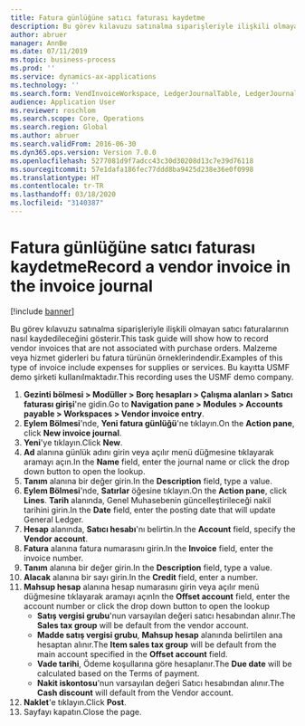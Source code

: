 ```yaml
---
title: Fatura günlüğüne satıcı faturası kaydetme
description: Bu görev kılavuzu satınalma siparişleriyle ilişkili olmayan satıcı faturalarının nasıl kaydedileceğini gösterir.
author: abruer
manager: AnnBe
ms.date: 07/11/2019
ms.topic: business-process
ms.prod: ''
ms.service: dynamics-ax-applications
ms.technology: ''
ms.search.form: VendInvoiceWorkspace, LedgerJournalTable, LedgerJournalTransVendInvoice
audience: Application User
ms.reviewer: roschlom
ms.search.scope: Core, Operations
ms.search.region: Global
ms.author: abruer
ms.search.validFrom: 2016-06-30
ms.dyn365.ops.version: Version 7.0.0
ms.openlocfilehash: 5277081d9f7adcc43c30d30208d13c7e39d76118
ms.sourcegitcommit: 57e1dafa186fec77ddd8ba9425d238e36e0f0998
ms.translationtype: HT
ms.contentlocale: tr-TR
ms.lasthandoff: 03/18/2020
ms.locfileid: "3140387"
---
```

# <a name="record-a-vendor-invoice-in-the-invoice-journal"></a><span data-ttu-id="bd7b2-103">Fatura günlüğüne satıcı faturası kaydetme</span><span class="sxs-lookup"><span data-stu-id="bd7b2-103">Record a vendor invoice in the invoice journal</span></span>

[!include [banner](../../includes/banner.md)]

<span data-ttu-id="bd7b2-104">Bu görev kılavuzu satınalma siparişleriyle ilişkili olmayan satıcı faturalarının nasıl kaydedileceğini gösterir.</span><span class="sxs-lookup"><span data-stu-id="bd7b2-104">This task guide will show how to record vendor invoices that are not associated with purchase orders.</span></span> <span data-ttu-id="bd7b2-105">Malzeme veya hizmet giderleri bu fatura türünün örneklerindendir.</span><span class="sxs-lookup"><span data-stu-id="bd7b2-105">Examples of this type of invoice include expenses for supplies or services.</span></span>  <span data-ttu-id="bd7b2-106">Bu kayıtta USMF demo şirketi kullanılmaktadır.</span><span class="sxs-lookup"><span data-stu-id="bd7b2-106">This recording uses the USMF demo company.</span></span>

1. <span data-ttu-id="bd7b2-107">**Gezinti bölmesi > Modüller > Borç hesapları > Çalışma alanları > Satıcı faturası girişi**'ne gidin.</span><span class="sxs-lookup"><span data-stu-id="bd7b2-107">Go to **Navigation pane > Modules > Accounts payable > Workspaces > Vendor invoice entry**.</span></span>
2. <span data-ttu-id="bd7b2-108">**Eylem Bölmesi**'nde, **Yeni fatura günlüğü**'ne tıklayın.</span><span class="sxs-lookup"><span data-stu-id="bd7b2-108">On the **Action pane**, click **New invoice journal**.</span></span>
3. <span data-ttu-id="bd7b2-109">**Yeni**'ye tıklayın.</span><span class="sxs-lookup"><span data-stu-id="bd7b2-109">Click **New**.</span></span>
4. <span data-ttu-id="bd7b2-110">**Ad** alanına günlük adını girin veya açılır menü düğmesine tıklayarak aramayı açın.</span><span class="sxs-lookup"><span data-stu-id="bd7b2-110">In the **Name** field, enter the journal name or click the drop down button to open the lookup.</span></span>
5. <span data-ttu-id="bd7b2-111">**Tanım** alanına bir değer girin.</span><span class="sxs-lookup"><span data-stu-id="bd7b2-111">In the **Description** field, type a value.</span></span>
6. <span data-ttu-id="bd7b2-112">**Eylem Bölmesi**'nde, **Satırlar** öğesine tıklayın.</span><span class="sxs-lookup"><span data-stu-id="bd7b2-112">On the **Action pane**, click **Lines**.</span></span> <span data-ttu-id="bd7b2-113">**Tarih** alanında, Genel Muhasebenin güncelleştirileceği nakil tarihini girin.</span><span class="sxs-lookup"><span data-stu-id="bd7b2-113">In the **Date** field, enter the posting date that will update General Ledger.</span></span>  
7. <span data-ttu-id="bd7b2-114">**Hesap** alanında, **Satıcı hesabı**'nı belirtin.</span><span class="sxs-lookup"><span data-stu-id="bd7b2-114">In the **Account** field, specify the **Vendor account**.</span></span>
8. <span data-ttu-id="bd7b2-115">**Fatura** alanına fatura numarasını girin.</span><span class="sxs-lookup"><span data-stu-id="bd7b2-115">In the **Invoice** field, enter the invoice number.</span></span>
9. <span data-ttu-id="bd7b2-116">**Tanım** alanına bir değer girin.</span><span class="sxs-lookup"><span data-stu-id="bd7b2-116">In the **Description** field, type a value.</span></span>
10. <span data-ttu-id="bd7b2-117">**Alacak** alanına bir sayı girin.</span><span class="sxs-lookup"><span data-stu-id="bd7b2-117">In the **Credit** field, enter a number.</span></span>
11. <span data-ttu-id="bd7b2-118">**Mahsup hesap** alanına hesap numarasını girin veya açılır menü düğmesine tıklayarak aramayı açın</span><span class="sxs-lookup"><span data-stu-id="bd7b2-118">In the **Offset account** field, enter the account number or click the drop down button to open the lookup</span></span>
    * <span data-ttu-id="bd7b2-119">**Satış vergisi grubu**'nun varsayılan değeri satıcı hesabından alınır.</span><span class="sxs-lookup"><span data-stu-id="bd7b2-119">The **Sales tax group** will be default from the vendor account.</span></span>  
    * <span data-ttu-id="bd7b2-120">**Madde satış vergisi grubu**, **Mahsup hesap** alanında belirtilen ana hesaptan alınır.</span><span class="sxs-lookup"><span data-stu-id="bd7b2-120">The **Item sales tax group** will be default from the main account specified in the **Offset account** field.</span></span>  
    * <span data-ttu-id="bd7b2-121">**Vade tarihi**, Ödeme koşullarına göre hesaplanır.</span><span class="sxs-lookup"><span data-stu-id="bd7b2-121">The **Due date** will be calculated based on the Terms of payment.</span></span>  
    * <span data-ttu-id="bd7b2-122">**Nakit iskontosu**'nun varsayılan değeri Satıcı hesabından alınır.</span><span class="sxs-lookup"><span data-stu-id="bd7b2-122">The **Cash discount** will default from the Vendor account.</span></span>  
12. <span data-ttu-id="bd7b2-123">**Naklet**'e tıklayın.</span><span class="sxs-lookup"><span data-stu-id="bd7b2-123">Click **Post**.</span></span>
13. <span data-ttu-id="bd7b2-124">Sayfayı kapatın.</span><span class="sxs-lookup"><span data-stu-id="bd7b2-124">Close the page.</span></span>

